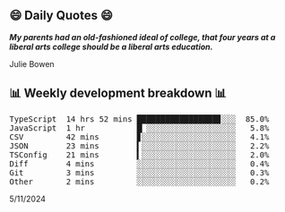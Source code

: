 ## 😄 Daily Quotes 😄

_**My parents had an old-fashioned ideal of college, that four years at a liberal arts college should be a liberal arts education.**_

Julie Bowen



## 📊 Weekly development breakdown 📊

<pre>TypeScript  14 hrs 52 mins █████████████████▊░░░  85.0%
JavaScript  1 hr           █▏░░░░░░░░░░░░░░░░░░░   5.8%
CSV         42 mins        ▊░░░░░░░░░░░░░░░░░░░░   4.1%
JSON        23 mins        ▍░░░░░░░░░░░░░░░░░░░░   2.2%
TSConfig    21 mins        ▍░░░░░░░░░░░░░░░░░░░░   2.0%
Diff        4 mins         ░░░░░░░░░░░░░░░░░░░░░   0.4%
Git         3 mins         ░░░░░░░░░░░░░░░░░░░░░   0.3%
Other       2 mins         ░░░░░░░░░░░░░░░░░░░░░   0.2%</pre>

5/11/2024